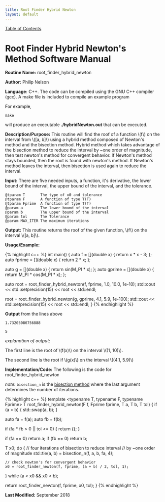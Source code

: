 ```yaml
---
title: Root Finder Hybrid Newton
layout: default
---
```

<a href="https://philipnelson5.github.io/math4610/SoftwareManual"> Table of Contents </a>
# Root Finder Hybrid Newton's Method Software Manual

**Routine Name:** root_finder_hybrid_newton

**Author:** Philip Nelson

**Language:** C++. The code can be compiled using the GNU C++ compiler (gcc). A make file is included to compile an example program

For example,

```
make
```

will produce an executable **./hybridNewton.out** that can be executed.

**Description/Purpose:** This routine will find the roof of a function \\(f\\) on the interval from \\([a, b]\\) using a hybrid method composed of Newton's method and the bisection method. Hybrid method which takes advantage of the bisection method to reduce the interval by ~one order of magnitude, then test newton's method for convergent behavior. If Newton's method stays bounded, then the root is found with newton's method. If Newton's method leaves the interval, then bisection is used again to reduce the interval.

**Input:** There are five needed inputs, a function, it's derivative, the lower bound of the interval, the upper bound of the interval, and the tolerance.

```
@tparam T       The type of x0 and tolerance
@tparam F       A function of type T(T)
@tparam Fprime  A function of type T(T)
@param a        The lower bound of the interval
@param b        The upper bound of the interval
@param tol      The Tolerance
@param MAX_ITER The maximum iterations
```

**Output:** This routine returns the roof of the given function, \\(f\\) on the interval \\([a, b]\\).

**Usage/Example:**

{% highlight c++ %}
int main()
{
  auto f = [](double x) { return x * x - 3; };
  auto fprime = [](double x) { return 2 * x; };

  auto g = [](double x) { return sin(M_PI * x); };
  auto gprime = [](double x) { return M_PI * cos(M_PI * x); };

  auto root = root_finder_hybrid_newton(f, fprime, 1.0, 10.0, 1e-10);
  std::cout << std::setprecision(15) << root << std::endl;

  root = root_finder_hybrid_newton(g, gprime, 4.1, 5.9, 1e-100);
  std::cout << std::setprecision(15) << root << std::endl;
}
{% endhighlight %}

**Output** from the lines above
```
1.73205080756888

5
```

_explanation of output_:

The first line is the root of \\(f(x)\\) on the interval \\((1, 10)\\).

The second line is the root if \\(g(x)\\) on the interval \\((4.1, 5.9)\\)

**Implementation/Code:** The following is the code for root_finder_hybrid_newton

_note_: `bisection_n` is the [bisection method](../5-bisection/manual.md) where the last argument determines the number of iterations.

{% highlight c++ %}
template <typename T, typename F, typename Fprime>
T root_finder_hybrid_newton(F f, Fprime fprime, T a, T b, T tol)
{
  if (a > b)
  {
    std::swap(a, b);
  }

  auto fa = f(a);
  auto fb = f(b);

  if (fa * fb > 0 || tol <= 0)
  {
    return {};
  }

  if (fa == 0) return a;
  if (fb == 0) return b;

  T x0;
  do
  {
    // four iterations of bisection to reduce interval
    // by ~one order of magnitude
    std::tie(a, b) = bisection_n(f, a, b, fa, 4);

    // check newton's for convergent behavior
    x0 = root_finder_newton(f, fprime, (a + b) / 2, tol, 1);

  } while (a < x0 && x0 < b);

  return root_finder_newton(f, fprime, x0, tol);
}
{% endhighlight %}

**Last Modified:** September 2018
